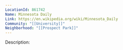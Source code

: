```yaml
---
LocationId: 861742
Name: Minnesota Daily
Link: https://en.wikipedia.org/wiki/Minnesota_Daily
Community: "[[University]]"
Neighborhood: "[[Prospect Park]]"
---
```


Description: